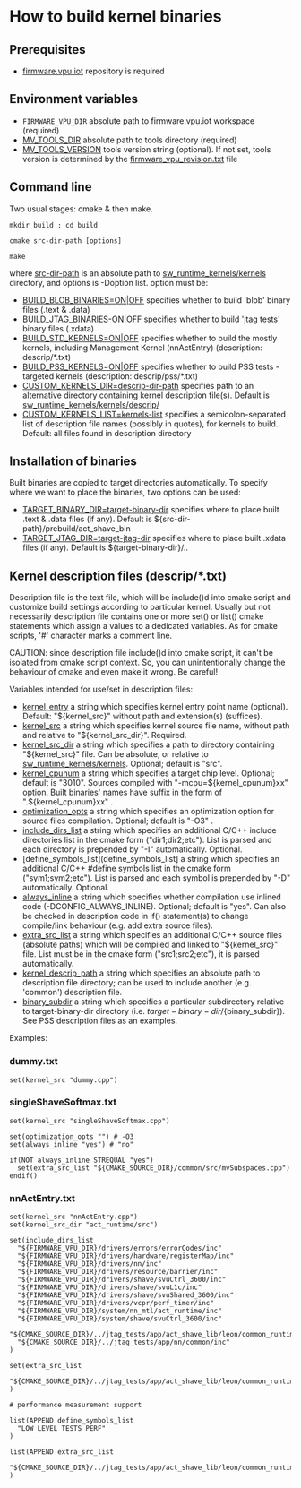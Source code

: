 # How to build kernel binaries

## Prerequisites

- [firmware.vpu.iot](https://github.com/intel-innersource/firmware.vpu.iot) repository is required

## Environment variables

- `FIRMWARE_VPU_DIR`
  absolute path to firmware.vpu.iot workspace (required)
- [MV_TOOLS_DIR](MV_TOOLS_DIR)
  absolute path to tools directory (required)
- [MV_TOOLS_VERSION](MV_TOOLS_VERSION)
  tools version string (optional). If not set, tools version is determined by the [firmware_vpu_revision.txt](firmware_vpu_revision.txt) file

## Command line

Two usual stages: cmake & then make.

```
mkdir build ; cd build

cmake src-dir-path [options]

make
```

where [src-dir-path](src-dir-path) is an absolute path to [sw_runtime_kernels/kernels](sw_runtime_kernels/kernels) directory, and options is -Doption list.
option must be:

- [BUILD_BLOB_BINARIES=ON|OFF](BUILD_BLOB_BINARIES=ON|OFF)
  specifies whether to build 'blob' binary files (.text & .data)
- [BUILD_JTAG_BINARIES-ON|OFF](BUILD_JTAG_BINARIES-ON|OFF)
  specifies whether to build 'jtag tests' binary files (.xdata)
- [BUILD_STD_KERNELS=ON|OFF](BUILD_STD_KERNELS=ON|OFF)
  specifies whether to build the mostly kernels, including Management Kernel (nnActEntry) (description: descrip/*.txt)
- [BUILD_PSS_KERNELS=ON|OFF](BUILD_PSS_KERNELS=ON|OFF)
  specifies whether to build PSS tests - targeted kernels (description: descrip/pss/*.txt)
- [CUSTOM_KERNELS_DIR=descrip-dir-path](CUSTOM_KERNELS_DIR=descrip-dir-path)
  specifies path to an alternative directory containing kernel description file(s). Default is [sw_runtime_kernels/kernels/descrip/](sw_runtime_kernels/kernels/descrip/)
- [CUSTOM_KERNELS_LIST=kernels-list](CUSTOM_KERNELS_LIST=kernels-list)
  specifies a semicolon-separated list of description file names (possibly in quotes), for kernels to build. Default: all files found in description directory

## Installation of binaries

Built binaries are copied to target directories automatically. To specify where we want to place the binaries, two options can be used:

- [TARGET_BINARY_DIR=target-binary-dir](TARGET_BINARY_DIR=target-binary-dir)
  specifies where to place built .text & .data files (if any). Default is ${src-dir-path}/prebuild/act_shave_bin
- [TARGET_JTAG_DIR=target-jtag-dir](TARGET_JTAG_DIR=target-jtag-dir)
  specifies where to place built .xdata files (if any). Default is ${target-binary-dir}/..

## Kernel description files (descrip/*.txt)

Description file is the text file, which will be include()d into cmake script and customize build settings according to particular kernel.
Usually but not necessarily description file contains one or more set() or list() cmake statements which assign a values to a dedicated variables.
As for cmake scripts, '#' character marks a comment line.

CAUTION: since description file include()d into cmake script, it can't be isolated from cmake script context.
So, you can unintentionally change the behaviour of cmake and even make it wrong. Be careful!

Variables intended for use/set in description files:

- [kernel_entry](kernel_entry)
  a string which specifies kernel entry point name (optional). Default: "${kernel_src}" without path and extension(s) (suffices).
- [kernel_src](kernel_src)
  a string which specifies kernel source file name, without path and relative to "${kernel_src_dir}". Required.
- [kernel_src_dir](kernel_src_dir)
  a string which specifies a path to directory containing "${kernel_src}" file.
  Can be absolute, or relative to [sw_runtime_kernels/kernels](sw_runtime_kernels/kernels). Optional; default is "src".
- [kernel_cpunum](kernel_cpunum)
  a string which specifies a target chip level. Optional; default is "3010".
  Sources compiled with "-mcpu=${kernel_cpunum}xx" option.
  Built binaries' names have suffix in the form of ".${kernel_cpunum}xx" .
- [optimization_opts](optimization_opts)
  a string which specifies an optimization option for source files compilation. Optional; default is "-O3" .
- [include_dirs_list](include_dirs_list)
  a string which specifies an additional C/C++ include directories list in the cmake form ("dir1;dir2;etc").
  List is parsed and each directory is prepended by "-I" automatically. Optional.
- [define_symbols_list](define_symbols_list]
  a string which specifies an additional C/C++ #define symbols list in the cmake form ("sym1;sym2;etc").
  List is parsed and each symbol is prepended by "-D" automatically. Optional.
- [always_inline](always_inline)
  a string which specifies whether compilation use inlined code (-DCONFIG_ALWAYS_INLINE). Optional; default is "yes".
  Can also be checked in description code in if() statement(s) to change compile/link behaviour (e.g. add extra source files).
- [extra_src_list](extra_src_list)
  a string which specifies an additional C/C++ source files (absolute paths) which will be compiled and linked to "${kernel_src}" file.
  List must be in the cmake form ("src1;src2;etc"), it is parsed automatically.
- [kernel_descrip_path](kernel_descrip_path)
  a string which specifies an absolute path to description file directory; can be used to include another (e.g. 'common') description file.
- [binary_subdir](binary_subdir)
  a string which specifies a particular subdirectory relative to target-binary-dir directory (i.e. ${target-binary-dir}/${binary_subdir}). See PSS description files as an examples.

Examples:

### dummy.txt

```
set(kernel_src "dummy.cpp")
```

### singleShaveSoftmax.txt

```
set(kernel_src "singleShaveSoftmax.cpp")

set(optimization_opts "") # -O3
set(always_inline "yes") # "no"

if(NOT always_inline STREQUAL "yes")
  set(extra_src_list "${CMAKE_SOURCE_DIR}/common/src/mvSubspaces.cpp")
endif()
```

### nnActEntry.txt

```
set(kernel_src "nnActEntry.cpp")
set(kernel_src_dir "act_runtime/src")

set(include_dirs_list
  "${FIRMWARE_VPU_DIR}/drivers/errors/errorCodes/inc"
  "${FIRMWARE_VPU_DIR}/drivers/hardware/registerMap/inc"
  "${FIRMWARE_VPU_DIR}/drivers/nn/inc"
  "${FIRMWARE_VPU_DIR}/drivers/resource/barrier/inc"
  "${FIRMWARE_VPU_DIR}/drivers/shave/svuCtrl_3600/inc"
  "${FIRMWARE_VPU_DIR}/drivers/shave/svuL1c/inc"
  "${FIRMWARE_VPU_DIR}/drivers/shave/svuShared_3600/inc"
  "${FIRMWARE_VPU_DIR}/drivers/vcpr/perf_timer/inc"
  "${FIRMWARE_VPU_DIR}/system/nn_mtl/act_runtime/inc"
  "${FIRMWARE_VPU_DIR}/system/shave/svuCtrl_3600/inc"
  "${CMAKE_SOURCE_DIR}/../jtag_tests/app/act_shave_lib/leon/common_runtime/inc"
  "${CMAKE_SOURCE_DIR}/../jtag_tests/app/nn/common/inc"
)

set(extra_src_list
  "${CMAKE_SOURCE_DIR}/../jtag_tests/app/act_shave_lib/leon/common_runtime/src/nn_fifo_manager.cpp"
)

# performance measurement support

list(APPEND define_symbols_list
  "LOW_LEVEL_TESTS_PERF"
)

list(APPEND extra_src_list
  "${CMAKE_SOURCE_DIR}/../jtag_tests/app/act_shave_lib/leon/common_runtime/src/nn_perf_manager.cpp"
)
```
